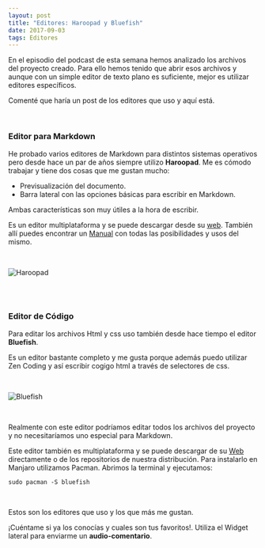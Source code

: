 ```yaml
---
layout: post 
title: "Editores: Haroopad y Bluefish"
date: 2017-09-03
tags: Editores
---
```



En el episodio del podcast de esta semana hemos analizado los archivos del proyecto creado. Para ello hemos tenido que abrir esos archivos y aunque con un simple editor de texto plano es suficiente, mejor es utilizar editores específicos.  

Comenté que haría un post de los editores que uso y aquí está. 

<br>

### Editor para Markdown

He probado varios editores de Markdown para distintos sistemas operativos pero desde hace un par de años siempre utilizo **Haroopad**. Me es cómodo trabajar y tiene dos cosas que me gustan mucho:
- Previsualización del documento.
- Barra lateral con las opciones básicas para escribir en Markdown.

Ambas características son muy útiles a la hora de escribir. 

Es un editor multiplataforma y se puede descargar desde su [web](http://pad.haroopress.com/user.html). También allí puedes encontrar un [Manual](http://pad.haroopress.com/page.html) con todas las posibilidades y usos del mismo. 

<br>

![Haroopad](https://archive.org/download/Haroopad1/Haroopad1.png)

<br>
<br>

### Editor de Código

Para editar los archivos Html y css uso también desde hace tiempo el editor **Bluefish**.  

Es un editor bastante completo y me gusta porque además puedo utilizar Zen Coding y así escribir cogigo html a través de selectores de css.  

<br>

![Bluefish](https://ia801507.us.archive.org/10/items/Haroopad1/Bluefish.png)

<br>

Realmente con este editor podríamos editar todos los archivos del proyecto y no necesitaríamos uno especial para Markdown.

Este editor también es multiplataforma y se puede descargar de su [Web](http://bluefish.openoffice.nl/download.html) directamente o de los repositorios de nuestra distribución. 
Para instalarlo en Manjaro utilizamos Pacman. Abrimos la terminal y ejecutamos:

`sudo pacman -S bluefish`

<br>

Estos son los editores que uso y los que más me gustan. 

¡Cuéntame si ya los conocías y cuales son tus favoritos!. Utiliza el Widget lateral para enviarme un **audio-comentario**.  

<!-- Begin SpeakPipe code -->
<script type="text/javascript">
(function(d){
var app = d.createElement('script'); app.type = 'text/javascript'; app.async = true;
var pt = ('https:' == document.location.protocol ? 'https://' : 'http://');
app.src = pt + 'www.speakpipe.com/loader/v6nlr21vd2ejbv25jd34rektczhqpr96.js';
var s = d.getElementsByTagName('script')[0]; s.parentNode.insertBefore(app, s);
})(document);
</script>
<!-- End SpeakPipe code -->




